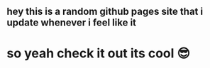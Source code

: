 ## hey this is a random github pages site that i update whenever i feel like it

# so yeah check it out its cool 😎
